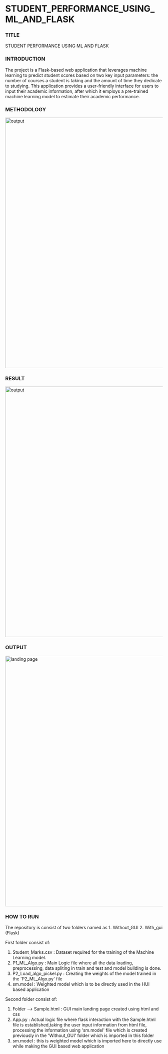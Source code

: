 # STUDENT_PERFORMANCE_USING_ML_AND_FLASK
<h3>TITLE</h3>

STUDENT PERFORMANCE USING ML AND FLASK
<h3>INTRODUCTION</h3>

The project is a Flask-based web application that leverages machine learning to predict student scores based on two key input parameters: the number of courses a student is taking and the amount of time they dedicate to studying. This application provides a user-friendly interface for users to input their academic information, after which it employs a pre-trained machine learning model to estimate their academic performance.

<h3>METHODOLOGY</h3>

<img width="800" alt="output" src="https://github.com/Rohanpophale/STUDENT_PERFORMANCE_USING_ML_AND_FLASK/assets/97818946/f5a95a57-15a1-4408-89d4-7463428e9ecf">

<h3>RESULT</h3>

<img width="800" alt="output" src="https://github.com/Rohanpophale/STUDENT_PERFORMANCE_USING_ML_AND_FLASK/assets/97818946/59122688-fe14-4d70-a556-53f55bc0cb3c">

<h3>OUTPUT</h3>

<img width="800" alt="landing page" src="https://github.com/Rohanpophale/STUDENT_PERFORMANCE_USING_ML_AND_FLASK/assets/97818946/70be86c1-c53c-4a6f-b6ae-7b19bc8de89a">

<h3>HOW TO RUN</h3>
The repository is consist of two folders named as
1. Without_GUI
2. With_gui (Flask)

First folder consist of:
1. Student_Marks.csv : Dataset required for the training of the Machine Learning model.
2. P1_ML_Algo.py : Main Logic file where all the data loading, preprocessing, data spliting in train and test and model building is done.
3. P2_Load_algo_pickel.py : Creating the weights of the model trained in the 'P2_ML_Algo.py' file
4. sm.model : Weighted model which is to be directly used in the HUI based application

Second folder consist of:
1. Folder --> Sample.html : GUI main landing page created using html and css
2. App.py : Actual logic file where flask interaction with the Sample.html file is established,taking the user input information from html file, processing the information using 'sm.model' file which is created previously in the 'Without_GUI' folder which is imported in this folder
3. sm.model : this is weighted model which is imported here to directly use while making the GUI based web application 
